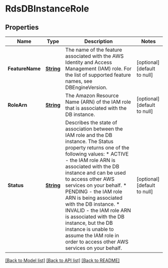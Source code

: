 # RdsDBInstanceRole
## Properties

Name | Type | Description | Notes
------------ | ------------- | ------------- | -------------
**FeatureName** | [**String**](string.md) | The name of the feature associated with the AWS Identity and Access Management (IAM) role. For the list of supported feature names, see DBEngineVersion. | [optional] [default to null]
**RoleArn** | [**String**](string.md) | The Amazon Resource Name (ARN) of the IAM role that is associated with the DB instance. | [optional] [default to null]
**Status** | [**String**](string.md) | Describes the state of association between the IAM role and the DB instance. The Status property returns one of the following values:     * ACTIVE - the IAM role ARN is associated with the DB instance and can    be used to access other AWS services on your behalf.     * PENDING - the IAM role ARN is being associated with the DB instance.     * INVALID - the IAM role ARN is associated with the DB instance, but the    DB instance is unable to assume the IAM role in order to access other    AWS services on your behalf. | [optional] [default to null]

[[Back to Model list]](../README.md#documentation-for-models) [[Back to API list]](../README.md#documentation-for-api-endpoints) [[Back to README]](../README.md)

